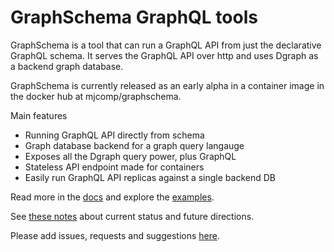 # GraphSchema GraphQL tools

GraphSchema is a tool that can run a GraphQL API from just the declarative GraphQL schema.  It serves the GraphQL API over http and uses Dgraph as a backend graph database.

GraphSchema is currently released as an early alpha in a container image in the docker hub at mjcomp/graphschema.

Main features

 - Running GraphQL API directly from schema
 - Graph database backend for a graph query langauge
 - Exposes all the Dgraph query power, plus GraphQL
 - Stateless API endpoint made for containers 
 - Easily run GraphQL API replicas against a single backend DB

 Read more in the [docs](https://github.com/MichaelJCompton/GraphSchemaTools/wiki) and explore the [examples](https://github.com/MichaelJCompton/GraphSchemaTools/tree/master/GraphSchema.Examples).

 See [these notes](https://github.com/MichaelJCompton/GraphSchemaTools/wiki/Roadmap-and-Issues) about current status and future directions.  
 
 Please add issues, requests and suggestions [here](https://github.com/MichaelJCompton/GraphSchemaTools/issues).
